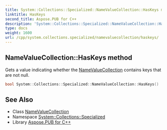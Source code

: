 ```yaml
---
title: System::Collections::Specialized::NameValueCollection::HasKeys method
linktitle: HasKeys
second_title: Aspose.PUB for C++
description: 'System::Collections::Specialized::NameValueCollection::HasKeys method. Gets a value indicating whether the NameValueCollection contains keys that are not null in C++.'
type: docs
weight: 1600
url: /cpp/system.collections.specialized/namevaluecollection/haskeys/
---
```

## NameValueCollection::HasKeys method


Gets a value indicating whether the [NameValueCollection](../) contains keys that are not null.

```cpp
bool System::Collections::Specialized::NameValueCollection::HasKeys()
```

## See Also

* Class [NameValueCollection](../)
* Namespace [System::Collections::Specialized](../../)
* Library [Aspose.PUB for C++](../../../)
